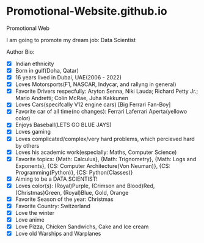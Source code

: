 # Promotional-Website.github.io
Promotional Web

I am going to promote my dream job: Data Scientist










Author Bio:
- [x] Indian ethnicity
- [x] Born in gulf(Doha, Qatar)
- [x] 16 years lived in Dubai, UAE(2006 - 2022)
- [x] Loves Motorsports(F1, NASCAR, Indycar, and rallyng in general)
- [x] Favorite Drivers respecfully: Aryton Senna, Niki Lauda; Richard Petty Jr.; Mario Andretti; Colin McRae, Juha Kakkunen
- [x] Loves Cars(specifcally V12 engine cars) [Big Ferrari Fan-Boy]
- [x] Favorite car of all time(no changes): Ferrari Laferrari Aperta(yellowo color)
- [x] Enjoys Baseball(LETS GO BLUE JAYS)
- [x] Loves gaming
- [x] Loves complicated/complex/very hard problems, which percieved hard by others
- [x] Loves his academic work(especially: Maths, Computer Science)
- [x] Favorite topics: {Math: Calculus}, {Math: Trignometry}, {Math: Logs and Exponents}, {CS: Computer Architecture(Von Neuman)}, {CS: Programming(Python)}, {CS: Python(Classes)}
- [x] Aiming to be a DATA SCIENTIST!
- [x] Loves color(s): (Royal)Purple, (Crimson and Blood)Red, (Christmas)Green, (Royal)Blue, Gold, Orange
- [x] Favorite Season of the year: Christmas
- [x] Favorite Country: Switzerland
- [x] Love the winter
- [x] Love anime
- [x] Love Pizza, Chicken Sandwichs, Cake and Ice cream
- [x] Love old Warships and Warplanes